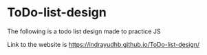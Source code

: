 # ToDo-list-design
The following is a todo list design made to practice JS

Link to the website is https://indrayudhb.github.io/ToDo-list-design/
